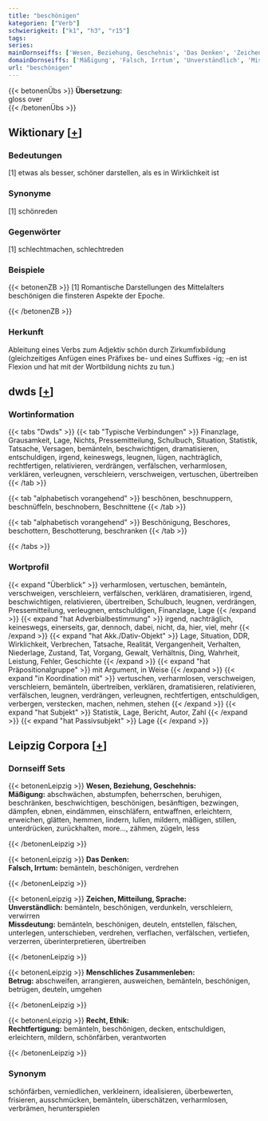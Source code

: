 ```yaml
---
title: "beschönigen"
kategorien: ["Verb"]
schwierigkeit: ["k1", "h3", "r15"]
tags:
series:
mainDornseiffs: ['Wesen, Beziehung, Geschehnis', 'Das Denken', 'Zeichen, Mitteilung, Sprache', 'Menschliches Zusammenleben', 'Recht, Ethik']
domainDornseiffs: ['Mäßigung', 'Falsch, Irrtum', 'Unverständlich', 'Missdeutung', 'Betrug', 'Rechtfertigung']
url: "beschönigen"
---
```


{{< betonenÜbs >}}
**Übersetzung:**  
gloss over  
{{< /betonenÜbs >}}

## Wiktionary [[+](https://de.wiktionary.org/wiki/beschönigen)]

### Bedeutungen
[1] etwas als besser, schöner darstellen, als es in Wirklichkeit ist  

### Synonyme
[1] schönreden  

### Gegenwörter
[1] schlechtmachen, schlechtreden  

### Beispiele
{{< betonenZB >}}
[1] Romantische Darstellungen des  Mittelalters beschönigen die finsteren Aspekte der Epoche.  

{{< /betonenZB >}}
### Herkunft
Ableitung eines Verbs zum Adjektiv schön durch Zirkumfixbildung (gleichzeitiges Anfügen eines Präfixes be- und eines Suffixes -ig; -en ist Flexion und hat mit der Wortbildung nichts zu tun.)  



## dwds [[+](https://www.dwds.de/wb/beschönigen)]

### Wortinformation
{{< tabs "Dwds" >}}
{{< tab "Typische Verbindungen" >}}
Finanzlage, Grausamkeit, Lage, Nichts, Pressemitteilung, Schulbuch, Situation, Statistik, Tatsache, Versagen, bemänteln, beschwichtigen, dramatisieren, entschuldigen, irgend, keineswegs, leugnen, lügen, nachträglich, rechtfertigen, relativieren, verdrängen, verfälschen, verharmlosen, verklären, verleugnen, verschleiern, verschweigen, vertuschen, übertreiben
{{< /tab >}}

{{< tab "alphabetisch vorangehend" >}}
beschönen, beschnuppern, beschnüffeln, beschnobern, Beschnittene
{{< /tab >}}

{{< tab "alphabetisch vorangehend" >}}
Beschönigung, Beschores, beschottern, Beschotterung, beschranken
{{< /tab >}}

{{< /tabs >}}

### Wortprofil
{{< expand "Überblick" >}} verharmlosen, vertuschen, bemänteln, verschweigen, verschleiern, verfälschen, verklären, dramatisieren, irgend, beschwichtigen, relativieren, übertreiben, Schulbuch, leugnen, verdrängen, Pressemitteilung, verleugnen, entschuldigen, Finanzlage, Lage {{< /expand >}}
{{< expand "hat Adverbialbestimmung" >}} irgend, nachträglich, keineswegs, einerseits, gar, dennoch, dabei, nicht, da, hier, viel, mehr {{< /expand >}}
{{< expand "hat Akk./Dativ-Objekt" >}} Lage, Situation, DDR, Wirklichkeit, Verbrechen, Tatsache, Realität, Vergangenheit, Verhalten, Niederlage, Zustand, Tat, Vorgang, Gewalt, Verhältnis, Ding, Wahrheit, Leistung, Fehler, Geschichte {{< /expand >}}
{{< expand "hat Präpositionalgruppe" >}} mit Argument, in Weise {{< /expand >}}
{{< expand "in Koordination mit" >}} vertuschen, verharmlosen, verschweigen, verschleiern, bemänteln, übertreiben, verklären, dramatisieren, relativieren, verfälschen, leugnen, verdrängen, verleugnen, rechtfertigen, entschuldigen, verbergen, verstecken, machen, nehmen, stehen {{< /expand >}}
{{< expand "hat Subjekt" >}} Statistik, Lage, Bericht, Autor, Zahl {{< /expand >}}
{{< expand "hat Passivsubjekt" >}} Lage {{< /expand >}}

## Leipzig Corpora [[+](https://corpora.uni-leipzig.de/en/res?word=beschönigen&corpusId=deu_newscrawl-public_2018)]

### Dornseiff Sets
{{< betonenLeipzig >}}
**Wesen, Beziehung, Geschehnis:**  
**Mäßigung:** abschwächen, abstumpfen, beherrschen, beruhigen, beschränken, beschwichtigen, beschönigen, besänftigen, bezwingen, dämpfen, ebnen, eindämmen, einschläfern, entwaffnen, erleichtern, erweichen, glätten, hemmen, lindern, lullen, mildern, mäßigen, stillen, unterdrücken, zurückhalten, more..., zähmen, zügeln, less  

{{< /betonenLeipzig >}}


{{< betonenLeipzig >}}
**Das Denken:**  
**Falsch, Irrtum:** bemänteln, beschönigen, verdrehen  

{{< /betonenLeipzig >}}


{{< betonenLeipzig >}}
**Zeichen, Mitteilung, Sprache:**  
**Unverständlich:** bemänteln, beschönigen, verdunkeln, verschleiern, verwirren  
**Missdeutung:** bemänteln, beschönigen, deuteln, entstellen, fälschen, unterlegen, unterschieben, verdrehen, verflachen, verfälschen, vertiefen, verzerren, überinterpretieren, übertreiben  

{{< /betonenLeipzig >}}


{{< betonenLeipzig >}}
**Menschliches Zusammenleben:**  
**Betrug:** abschweifen, arrangieren, ausweichen, bemänteln, beschönigen, betrügen, deuteln, umgehen  

{{< /betonenLeipzig >}}


{{< betonenLeipzig >}}
**Recht, Ethik:**  
**Rechtfertigung:** bemänteln, beschönigen, decken, entschuldigen, erleichtern, mildern, schönfärben, verantworten  

{{< /betonenLeipzig >}}

### Synonym
schönfärben, verniedlichen, verkleinern, idealisieren, überbewerten, frisieren, ausschmücken, bemänteln, überschätzen, verharmlosen, verbrämen, herunterspielen

